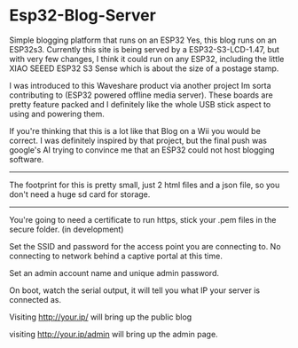 # Esp32-Blog-Server
Simple blogging platform that runs on an ESP32
Yes, this blog runs on an ESP32s3. Currently this site is being served by a ESP32-S3-LCD-1.47, but with very few changes, I think it could run on any ESP32, including the little XIAO SEEED ESP32 S3 Sense which is about the size of a postage stamp. 

I was introduced to this Waveshare product via another project Im sorta contributing to (ESP32 powered offline media server). These boards are pretty feature packed and I definitely like the whole USB stick aspect to using and powering them.

If you're thinking that this is a lot like that Blog on a Wii you would be correct. I was definitely inspired by that project, but the final push was google's AI trying to convince me that an ESP32 could not host blogging software. 

-----------------

The footprint for this is pretty small, just 2 html files and a json file, so you don't need a huge sd card for storage. 

-----------------

You're going to need a certificate to run https, stick your .pem files in the secure folder. (in development)

Set the SSID and password for the access point you are connecting to. No connecting to network behind a captive portal at this time.

Set an admin account name and unique admin password. 

On boot, watch the serial output, it will tell you what IP your server is connected as. 

Visiting http://your.ip/ will bring up the public blog

visiting http://your.ip/admin will bring up the admin page. 




